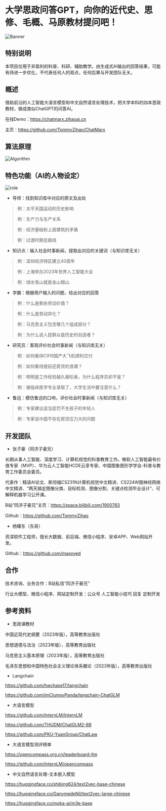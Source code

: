 # 大学思政问答GPT，向你的近代史、思修、毛概、马原教材提问吧！

![Banner](https://zihao-download.obs.cn-east-3.myhuaweicloud.com/20230715-charmarx/banner2.png)

## 特别说明

本项目仅用于非盈利的科普、科研、辅助教学。由生成式AI输出的回答结果，可能有待进一步优化，不代表任何人的观点，任何后果与开发团队无关。

## 概述

借助前沿的人工智能大语言模型和中文自然语言处理技术，把大学本科的四本思政教材，做成类似ChatGPT的问答AI。

在线Demo：https://chatmarx.zihaoai.cn

主页：https://github.com/TommyZihao/ChatMarx

## 算法原理

![Algorithm](https://zihao-download.obs.cn-east-3.myhuaweicloud.com/20230715-charmarx/algorithm3.png)

## 特色功能（AI的人物设定）

![role](https://zihao-download.obs.cn-east-3.myhuaweicloud.com/20230715-charmarx/3-role.png)

- 导师：找到知识库中对应的原文及出处

> 例：太平天国运动的历史影响
> 
> 例：生产力与生产关系
>
> 例：经济基础和上层建筑的矛盾
>
> 例：过渡时期总路线

- 知识点：输入社会时事新闻，提取出对应的关键词（与知识库无关）

> 例：深圳经济特区建立40周年
>
> 例：上海举办2023年世界人工智能大会
>
> 例：绿水青山就是金山银山

- 学霸：根据用户输入的问题，给出对应的回答

> 例：什么是剩余劳动价值？
>
> 例：什么是劳动异化？
>
> 例：马克思主义包含哪几个组成部分？
>
> 例：为什么说人民群众是历史的创造者？

- 研究员：客观评价社会时事新闻（与知识库无关）

> 例：如何看待C919国产大飞机顺利交付
>
> 例：如何看待提前还房贷的浪潮？
>
> 例：明明是工作经验越久越吃香，为什么程序员却不是？
>
> 例：被临床医学专业录取了，大学生活中要注意什么？

- 鲁迅：模仿鲁迅的口吻，评价社会时事新闻（与知识库无关）

> 例：专家建议适当惩罚不生孩子的年轻人
>
> 例：专家说中国不存在房贷压力大的问题

## 开发团队

- 张子豪（同济子豪兄）

长期从事人工智能、深度学习、计算机视觉的科普教育工作。微软人工智能最有价值专家（MVP）、华为云人工智能HCDE云享专家、中国图象图形学学会-科普与教育工作委员会委员。

代表作：精读AI论文、斯坦福CS231N计算机视觉中文精讲、CS224W图神经网络中文精讲、“两天搞定图像分类、目标检测、图像分割、关键点检测毕业设计”、可解释机器学习公开课。

B站“同济子豪兄”主页：https://space.bilibili.com/1900783

Github：https://github.com/TommyZihao

- 杨耀东（东哥）

资深软件工程师，擅长大数据、前后端、微信小程序、安卓APP、Web网站开发。

Github：https://github.com/maxoyed

## 合作

技术咨询、业务合作：B站私信“同济子豪兄”

行业大模型、微信小程序、网站定制开发：公众号 人工智能小技巧 回复 定制开发

## 参考资料

- 思政课教材

中国近现代史纲要（2023年版），高等教育出版社

思想道德与法治（2023年版），高等教育出版社

马克思主义基本原理（2023年版），高等教育出版社

毛泽东思想和中国特色社会主义理论体系概论（2023年版），高等教育出版社

- Langchain

https://github.com/hwchase17/langchain

https://github.com/imClumsyPanda/langchain-ChatGLM

- 大语言模型

https://github.com/InternLM/InternLM

https://github.com/THUDM/ChatGLM2-6B

https://github.com/PKU-YuanGroup/ChatLaw

- 大语言模型测评榜单

https://opencompass.org.cn/leaderboard-llm

https://github.com/InternLM/opencompass

- 中文自然语言处理-文本嵌入模型

https://huggingface.co/shibing624/text2vec-base-chinese

https://huggingface.co/GanymedeNil/text2vec-large-chinese

https://huggingface.co/moka-ai/m3e-base

